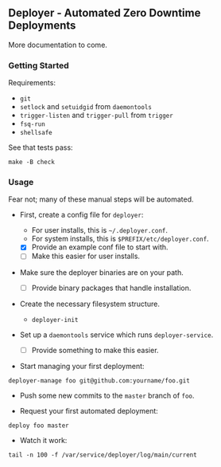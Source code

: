 ## Deployer - Automated Zero Downtime Deployments

More documentation to come.

### Getting Started

Requirements:

- `git`
- `setlock` and `setuidgid` from `daemontools`
- `trigger-listen` and `trigger-pull` from `trigger`
- `fsq-run`
- `shellsafe`

See that tests pass:

```
make -B check
```

### Usage

Fear not; many of these manual steps will be automated.

- First, create a config file for `deployer`:
  - For user installs, this is `~/.deployer.conf`.
  - For system installs, this is `$PREFIX/etc/deployer.conf`.
  - [x] Provide an example conf file to start with.
  - [ ] Make this easier for user installs.

- Make sure the deployer binaries are on your path.
  - [ ] Provide binary packages that handle installation.

- Create the necessary filesystem structure.
  - `deployer-init`

- Set up a `daemontools` service which runs `deployer-service`.
  - [ ] Provide something to make this easier.

- Start managing your first deployment:

```
deployer-manage foo git@github.com:yourname/foo.git
```

- Push some new commits to the `master` branch of `foo`.

- Request your first automated deployment:

```
deploy foo master
```

- Watch it work:

```
tail -n 100 -f /var/service/deployer/log/main/current
```

